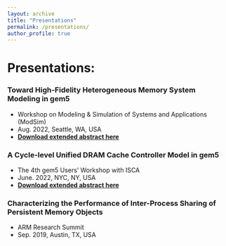 ```yaml
---
layout: archive
title: "Presentations"
permalink: /presentations/
author_profile: true
---
```




# Presentations:

### Toward High-Fidelity Heterogeneous Memory System Modeling in gem5
* Workshop on Modeling & Simulation of Systems and Applications (ModSim)
* Aug. 2022, Seattle, WA, USA
* [**Download extended abstract here**](http://mbabaie.github.io/files/Presentation2.pdf)
	
### A Cycle-level Unified DRAM Cache Controller Model in gem5
* The 4th gem5 Users’ Workshop with ISCA
* June. 2022, NYC, NY, USA
* [**Download extended abstract here**](http://mbabaie.github.io/files/Presentation1.pdf)
	
### Characterizing the Performance of Inter-Process Sharing of Persistent Memory Objects
* ARM Research Summit
* Sep. 2019, Austin, TX, USA
